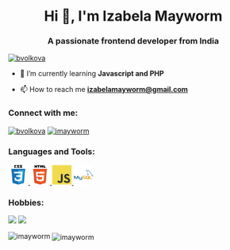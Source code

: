 <h1 align="center">Hi 👋, I'm Izabela Mayworm</h1>
<h3 align="center">A passionate frontend developer from India</h3>

<p align="left"> <a href="https://twitter.com/bvolkova" target="blank"><img src="https://img.shields.io/twitter/follow/bvolkova?logo=twitter&style=for-the-badge" alt="bvolkova" /></a> </p>

- 🌱 I’m currently learning **Javascript and PHP**

- 📫 How to reach me **izabelamayworm@gmail.com**

<h3 align="left">Connect with me:</h3>
<p align="left">
<a href="https://twitter.com/bvolkova" target="blank"><img align="center" src="https://raw.githubusercontent.com/rahuldkjain/github-profile-readme-generator/master/src/images/icons/Social/twitter.svg" alt="bvolkova" height="30" width="40" /></a>
<a href="https://stackoverflow.com/users/imayworm" target="blank"><img align="center" src="https://raw.githubusercontent.com/rahuldkjain/github-profile-readme-generator/master/src/images/icons/Social/stack-overflow.svg" alt="imayworm" height="30" width="40" /></a>
</p>

<h3 align="left">Languages and Tools:</h3>
<p align="left"> <a href="https://www.w3schools.com/css/" target="_blank" rel="noreferrer"> <img src="https://raw.githubusercontent.com/devicons/devicon/master/icons/css3/css3-original-wordmark.svg" alt="css3" width="40" height="40"/> </a> <a href="https://www.w3.org/html/" target="_blank" rel="noreferrer"> <img src="https://raw.githubusercontent.com/devicons/devicon/master/icons/html5/html5-original-wordmark.svg" alt="html5" width="40" height="40"/> </a> <a href="https://developer.mozilla.org/en-US/docs/Web/JavaScript" target="_blank" rel="noreferrer"> <img src="https://raw.githubusercontent.com/devicons/devicon/master/icons/javascript/javascript-original.svg" alt="javascript" width="40" height="40"/> </a> <a href="https://www.mysql.com/" target="_blank" rel="noreferrer"> <img src="https://raw.githubusercontent.com/devicons/devicon/master/icons/mysql/mysql-original-wordmark.svg" alt="mysql" width="40" height="40"/> </a> </p>

<h3 align="left">Hobbies:</h3>
<p align="left"><img src="https://img.shields.io/badge/Spotify-1ED760?&style=for-the-badge&logo=spotify&logoColor=white"/>  <img src="https://img.shields.io/badge/PlayStation-003791?style=for-the-badge&logo=playstation&logoColor=white"/></p>

<p><img align="left" src="https://github-readme-stats.vercel.app/api/top-langs?username=imayworm&show_icons=true&locale=en&layout=compact" alt="imayworm" /></p>

<p>&nbsp;<img align="center" src="https://github-readme-stats.vercel.app/api?username=imayworm&show_icons=true&locale=en" alt="imayworm" /></p>
